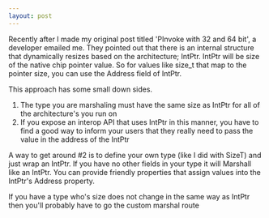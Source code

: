 ```yaml
---
layout: post
---
```

Recently after I made my original post titled 'PInvoke with 32 and 64 bit', a developer emailed me.  They pointed out that there is an internal structure that dynamically resizes based on the architecture; IntPtr.  IntPtr will be size of the native chip pointer value.  So for values like size_t that map to the pointer size, you can use the Address field of IntPtr.

This approach has some small down sides.

  1. The type you are marshaling must have the same size as IntPtr for all of the architecture's you run on 
  2. If you expose an interop API that uses IntPtr in this manner, you have to find a good way to inform your users that they really need to pass the value in the address of the IntPtr 

A way to get around #2 is to define your own type (like I did with SizeT) and just wrap an IntPtr. If you have no other fields in your type it will Marshall like an IntPtr. You can provide friendly properties that assign values into the IntPtr's Address property.

If you have a type who's size does not change in the same way as IntPtr then you'll probably have to go the custom marshal route

